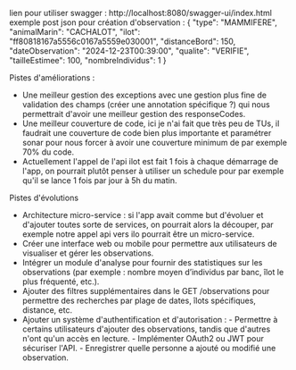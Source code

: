lien pour utiliser swagger : http://localhost:8080/swagger-ui/index.html
exemple post json pour création d'observation :
{
  "type": "MAMMIFERE",
  "animalMarin": "CACHALOT",
  "ilot": "ff80818167a5556c0167a5559e030001",
  "distanceBord": 150,
  "dateObservation": "2024-12-23T00:39:00",
  "qualite": "VERIFIE",
  "tailleEstimee": 100,
  "nombreIndividus": 1
}

Pistes d'améliorations :
  - Une meilleur gestion des exceptions avec une gestion plus fine de validation des champs (créer une annotation spécifique ?) qui nous permettrait d'avoir une meilleur gestion des responseCodes.
  - Une meilleur couverture de code, ici je n'ai fait que très peu de TUs, il faudrait une couverture de code bien plus importante et paramétrer sonar pour nous forcer à avoir une couverture minimum de par exemple 70% du code.
  - Actuellement l'appel de l'api ilot est fait 1 fois à chaque démarrage de l'app, on pourrait plutôt penser à utiliser un schedule pour par exemple qu'il se lance 1 fois par jour à 5h du matin.

Pistes d'évolutions
  - Architecture micro-service : si l'app avait comme but d'évoluer et d'ajouter toutes sorte de services, on pourrait alors la découper, par exemple notre appel api vers ilo pourrait être un micro-service.
  - Créer une interface web ou mobile pour permettre aux utilisateurs de visualiser et gérer les observations.
  - Intégrer un module d'analyse pour fournir des statistiques sur les observations (par exemple : nombre moyen d’individus par banc, îlot le plus fréquenté, etc.).
  - Ajouter des filtres supplémentaires dans le GET /observations pour permettre des recherches par plage de dates, îlots spécifiques, distance, etc.
  - Ajouter un système d'authentification et d'autorisation :
          - Permettre à certains utilisateurs d'ajouter des observations, tandis que d'autres n'ont qu'un accès en lecture.
          - Implémenter OAuth2 ou JWT pour sécuriser l'API.
          - Enregistrer quelle personne a ajouté ou modifié une observation.
